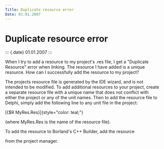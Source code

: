 ```yaml
---
Title: Duplicate resource error
Date: 01.01.2007
---
```



Duplicate resource error
========================

::: {.date}
01.01.2007
:::

When I try to add a resource to my project\'s .res file, I get a
\"Duplicate Resource\" error when linking. The resource I have added is
a unique resource. How can I successfully add the resource to my
project?

The projects resource file is generated by the IDE wizard, and is not
intended to be modified. To add additional resources to your project,
create a separate resource file with a unique name that does not
conflict with either the project or any of  the unit names. Then to add
the resource file to Delphi, simply add the following line to any unit
file in the project:

[{$R MyRes.Res}]{style="color: teal;"}

(where MyRes.Res is the name of the resource file).

To add the resource to Borland\'s C++ Builder, add the resource

from the project manager.
